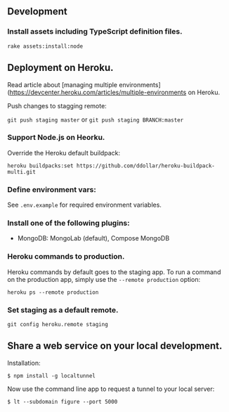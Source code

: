 ## Development

### Install assets including TypeScript definition files.

`rake assets:install:node`

## Deployment on Heroku.

Read article about [managing multiple environments](https://devcenter.heroku.com/articles/multiple-environments on Heroku.

Push changes to stagging remote:

`git push staging master` or `git push staging BRANCH:master`

### Support Node.js on Heorku.

Override the Heroku default buildpack:

`heroku buildpacks:set https://github.com/ddollar/heroku-buildpack-multi.git`

### Define environment vars:

See `.env.example` for required environment variables.

### Install one of the following plugins:

- MongoDB: MongoLab (default), Compose MongoDB

### Heroku commands to production.

Heroku commands by default goes to the staging app. To run a command on the production app, simply use the `--remote production` option:

`heroku ps --remote production`

### Set staging as a default remote.

`git config heroku.remote staging`

## Share a web service on your local development.

Installation:

`$ npm install -g localtunnel`

Now use the command line app to request a tunnel to your local server:

`$ lt --subdomain figure --port 5000`
